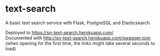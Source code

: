 # text-search  
A basic text search service with Flask, PostgreSQL and Elasticsearch.  
  
Deployed to https://sn-text-search.herokuapp.com/  
Documented with http://sn-text-search.herokuapp.com/swagger.json  
(when opening for the first time, the links might take several seconds to load)